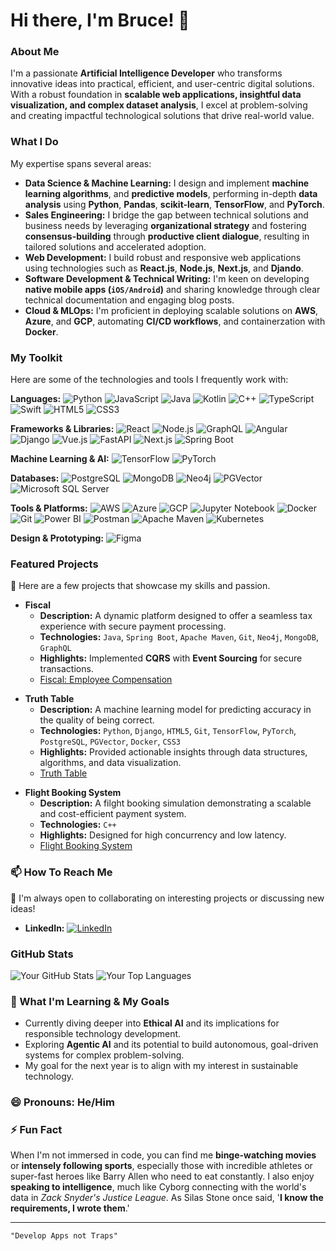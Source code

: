 # Hi there, I'm Bruce! 👋

### About Me

I'm a passionate **Artificial Intelligence Developer** who transforms innovative ideas into practical, efficient, and user-centric digital solutions. With a robust foundation in **scalable web applications, insightful data visualization, and complex dataset analysis**, I excel at problem-solving and creating impactful technological solutions that drive real-world value.

### What I Do

My expertise spans several areas:

- **Data Science & Machine Learning:** I design and implement **machine learning algorithms**, and **predictive models**, performing in-depth **data analysis** using **Python**, **Pandas**, **scikit-learn**, **TensorFlow**, and **PyTorch**.
- **Sales Engineering:** I bridge the gap between technical solutions and business needs by leveraging **organizational strategy** and fostering **consensus-building** through **productive client dialogue**, resulting in tailored solutions and accelerated adoption.
- **Web Development:** I build robust and responsive web applications using technologies such as **React.js**, **Node.js**, **Next.js**, and **Djando**.
- **Software Development & Technical Writing:** I'm keen on developing **native mobile apps (`iOS/Android`)** and sharing knowledge through clear technical documentation and engaging blog posts.
- **Cloud & MLOps:** I'm proficient in deploying scalable solutions on **AWS**, **Azure**, and **GCP**, automating **CI/CD workflows**, and containerzation with **Docker**.

### My Toolkit

Here are some of the technologies and tools I frequently work with:

**Languages:**
![Python](https://img.shields.io/badge/Python-3776AB?style=flat&logo=python&logoColor=white)
![JavaScript](https://img.shields.io/badge/JavaScript-F7DF1E?style=flat&logo=javascript&logoColor=black)
![Java](https://img.shields.io/badge/Java-007396?style=flat&logo=java&logoColor=white)
![Kotlin](https://img.shields.io/badge/Kotlin-0095D5?style=flat&logo=kotlin&logoColor=white)
![C++](https://img.shields.io/badge/C%2B%2B-00599C?style=flat&logo=c%2B%2B&logoColor=white)
![TypeScript](https://img.shields.io/badge/TypeScript-3178C6?style=flat&logo=typescript&logoColor=white)
![Swift](https://img.shields.io/badge/Swift-FA7343?style=flat&logo=swift&logoColor=white)
![HTML5](https://img.shields.io/badge/HTML5-E34F26?style=flat&logo=html5&logoColor=white)
![CSS3](https://img.shields.io/badge/CSS3-1572B6?style=flat&logo=css3&logoColor=white)

**Frameworks & Libraries:**
![React](https://img.shields.io/badge/React-61DAFB?style=flat&logo=react&logoColor=white)
![Node.js](https://img.shields.io/badge/Node.js-339933?style=flat&logo=node.js&logoColor=white)
![GraphQL](https://img.shields.io/badge/GraphQL-E10098?style=flat&logo=graphql&logoColor=white)
![Angular](https://img.shields.io/badge/Angular-DD0031?style=flat&logo=angular&logoColor=white)
![Django](https://img.shields.io/badge/Django-092E20?style=flat&logo=django&logoColor=white)
![Vue.js](https://img.shields.io/badge/Vue.js-35495E?style=flat&logo=vuedotjs&logoColor=4FC08D)
![FastAPI](https://img.shields.io/badge/FastAPI-009688?style=flat&logo=fastapi&logoColor=white)
![Next.js](https://img.shields.io/badge/Next.js-000000?style=flat&logo=next.js&logoColor=white)
![Spring Boot](https://img.shields.io/badge/Spring%20Boot-6DB33F?style=flat&logo=spring-boot&logoColor=white)

**Machine Learning & AI:**
![TensorFlow](https://img.shields.io/badge/TensorFlow-FF6F00?style=flat&logo=tensorflow&logoColor=white)
![PyTorch](https://img.shields.io/badge/PyTorch-EE4C2C?style=flat&logo=pytorch&logoColor=white)

**Databases:**
![PostgreSQL](https://img.shields.io/badge/PostgreSQL-336791?style=flat&logo=postgresql&logoColor=white)
![MongoDB](https://img.shields.io/badge/MongoDB-47A248?style=flat&logo=mongodb&logoColor=white)
![Neo4j](https://img.shields.io/badge/Neo4j-458BCC?style=flat&logo=neo4j&logoColor=white)
![PGVector](https://img.shields.io/badge/PGVector-4169E1?style=flat&logo=postgresql&logoColor=white&labelColor=1d222b)
![Microsoft SQL Server](https://img.shields.io/badge/Microsoft%20SQL%20Server-CC2927?style=flat&logo=microsoft-sql-server&logoColor=white)

**Tools & Platforms:**
![AWS](https://img.shields.io/badge/AWS-232F3E?style=flat&logo=amazon-aws&logoColor=white)
![Azure](https://img.shields.io/badge/Azure-0078D4?style=flat&logo=microsoft-azure&logoColor=white)
![GCP](https://img.shields.io/badge/Google%20Cloud-4285F4?style=flat&logo=google-cloud&logoColor=white)
![Jupyter Notebook](https://img.shields.io/badge/Jupyter%20Notebook-F37626?style=flat&logo=jupyter&logoColor=white)
![Docker](https://img.shields.io/badge/Docker-2496ED?style=flat&logo=docker&logoColor=white)
![Git](https://img.shields.io/badge/Git-F05032?style=flat&logo=git&logoColor=white)
![Power BI](https://img.shields.io/badge/Power%20BI-F2C811?style=flat&logo=power%20bi&logoColor=black)
![Postman](https://img.shields.io/badge/Postman-FF6C37?style=flat&logo=postman&logoColor=white)
![Apache Maven](https://img.shields.io/badge/Apache%20Maven-C71A36?style=flat&logo=apache-maven&logoColor=white)
![Kubernetes](https://img.shields.io/badge/Kubernetes-326CE5?style=flat&logo=kubernetes&logoColor=white)

**Design & Prototyping:**
![Figma](https://img.shields.io/badge/Figma-F24E1E?style=flat&logo=figma&logoColor=white)


### Featured Projects

🔭 Here are a few projects that showcase my skills and passion.

- **Fiscal**
  - **Description:** A dynamic platform designed to offer a seamless tax experience with secure payment processing.
  - **Technologies:** `Java`, `Spring Boot`, `Apache Maven`, `Git`, `Neo4j`, `MongoDB`, `GraphQL` 
  - **Highlights:** Implemented **CQRS** with **Event Sourcing** for secure transactions.
  - [Fiscal: Employee Compensation](https://github.com/brucethagwana/employeecompensation)

* **Truth Table**
  - **Description:** A machine learning model for predicting accuracy in the quality of being correct.
  - **Technologies:** `Python`, `Django`, `HTML5`, `Git`, `TensorFlow`, `PyTorch`, `PostgreSQL`, `PGVector`, `Docker`, `CSS3` 
  - **Highlights:** Provided actionable insights through data structures, algorithms, and data visualization.
  - [Truth Table](https://github.com/brucethagwana/truthtable)

- **Flight Booking System**
  - **Description:** A filght booking simulation demonstrating a scalable and cost-efficient payment system.
  - **Technologies:** `C++`
  - **Highlights:** Designed for high concurrency and low latency.
  - [Flight Booking System](https://github.com/brucethagwana/flightbookingsystem)

### 📫 How To Reach Me

👯 I'm always open to collaborating on interesting projects or discussing new ideas!

  * **LinkedIn:** [![LinkedIn](https://img.shields.io/badge/LinkedIn-0077B5?style=for-the-badge&logo=linkedin&logoColor=white)](https://www.linkedin.com/in/brucethagwana/)

### GitHub Stats

![Your GitHub Stats](https://github-readme-stats.vercel.app/api?username=brucethagwana&show_icons=true&bg_color=0f141a&gradient=1a365b,1a365b,9f40ff&hide_border=true&title_color=fff&text_color=ccc)
![Your Top Languages](https://github-readme-stats.vercel.app/api/top-langs/?username=brucethagwana&layout=compact&bg_color=0f141a&gradient=1a365b,1a365b,9f40ff&hide_border=true&title_color=fff&text_color=ccc)

### 🌱 What I'm Learning & My Goals

- Currently diving deeper into **Ethical AI** and its implications for responsible technology development.
- Exploring **Agentic AI** and its potential to build autonomous, goal-driven systems for complex problem-solving.
- My goal for the next year is to align with my interest in sustainable technology.

### 😄 Pronouns: He/Him
  
### ⚡ Fun Fact

When I'm not immersed in code, you can find me **binge-watching movies** or **intensely following sports**, especially those with incredible athletes or super-fast heroes like Barry Allen who need to eat constantly. I also enjoy **speaking to intelligence**, much like Cyborg connecting with the world's data in *Zack Snyder's Justice League*. As Silas Stone once said, '**I know the requirements, I wrote them**.'

* **

`"Develop Apps not Traps"`

